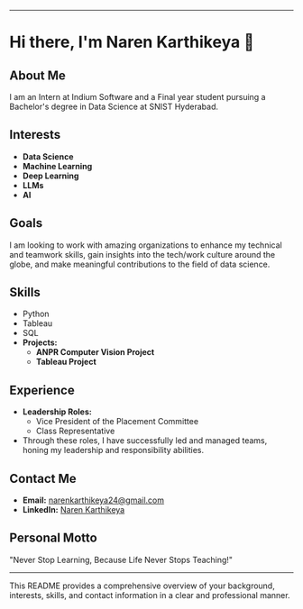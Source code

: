 
---

# Hi there, I'm Naren Karthikeya 👋

## About Me
I am an Intern at Indium Software and a Final year student pursuing a Bachelor's degree in Data Science at SNIST Hyderabad. 

## Interests
- **Data Science**
- **Machine Learning**
- **Deep Learning**
- **LLMs**
- **AI**

## Goals
I am looking to work with amazing organizations to enhance my technical and teamwork skills, gain insights into the tech/work culture around the globe, and make meaningful contributions to the field of data science.

## Skills
- Python
- Tableau
- SQL
- **Projects:** 
  - **ANPR Computer Vision Project**
  - **Tableau Project**

## Experience
- **Leadership Roles:**
  - Vice President of the Placement Committee
  - Class Representative
- Through these roles, I have successfully led and managed teams, honing my leadership and responsibility abilities.

## Contact Me
- **Email:** narenkarthikeya24@gmail.com
- **LinkedIn:** [Naren Karthikeya](https://www.linkedin.com/in/NarenKarthikeya)

## Personal Motto
"Never Stop Learning, Because Life Never Stops Teaching!"

---

This README provides a comprehensive overview of your background, interests, skills, and contact information in a clear and professional manner.
<!---
Narenk9/Narenk9 is a ✨ special ✨ repository because its `README.md` (this file) appears on your GitHub profile.
You can click the Preview link to take a look at your changes.
--->
